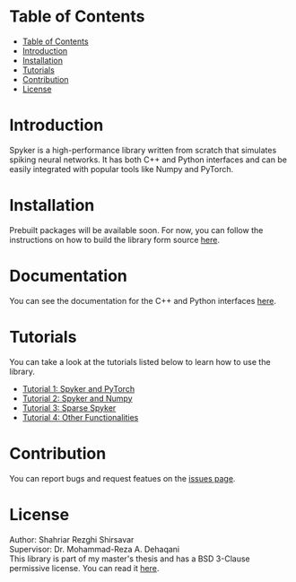 # Table of Contents
- [Table of Contents](#table-of-contents)
- [Introduction](#introduction)
- [Installation](#installation)
- [Tutorials](#tutorials)
- [Contribution](#contribution)
- [License](#license)

# Introduction
Spyker is a high-performance library written from scratch that simulates spiking neural networks. It has both C++ and Python interfaces and can be easily integrated with popular tools like Numpy and PyTorch.

# Installation
Prebuilt packages will be available soon. For now, you can follow the instructions on how to build the library form source [here](https://spyker.readthedocs.io/en/latest/files/install.html).

# Documentation
You can see the documentation for the C++ and Python interfaces [here](https://spyker.readthedocs.io/en/latest/index.html).

# Tutorials
You can take a look at the tutorials listed below to learn how to use the library.

+ [Tutorial 1: Spyker and PyTorch](tutorial/tutorial-1.ipynb)
+ [Tutorial 2: Spyker and Numpy](tutorial/tutorial-2.ipynb)
+ [Tutorial 3: Sparse Spyker](tutorial/tutorial-3.ipynb)
+ [Tutorial 4: Other Functionalities](tutorial/tutorial-4.ipynb)

# Contribution
You can report bugs and request featues on the [issues page](../../issues).

# License
Author: Shahriar Rezghi Shirsavar </br>
Supervisor: Dr. Mohammad-Reza A. Dehaqani </br>
This library is part of my master's thesis and has a BSD 3-Clause permissive license. You can read it [here](LICENSE).
